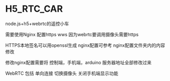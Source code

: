 # H5_RTC_CAR
node.js+h5+webrtc的遥控小车

需要使用Nginx 配置https wws
因为webrtc要调用摄像头需要https

HTTPS本地签名可以用openssl生成
nginx配置可参考 nginx配置文件夹内的内容修改

修改nginx配置需要将 控制端，手机端，arduino 服务器地址全部修改过来

WebRTC 包括 单向连接 切换摄像头 关闭手机端显示功能
